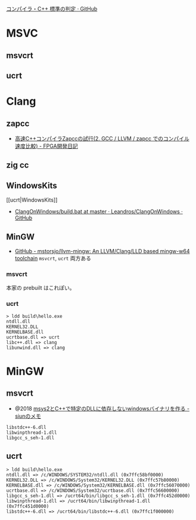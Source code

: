 [コンパイラ・C++ 標準の判定 · GitHub](https://gist.github.com/treastrain/483a2d233560dc99fda8e59b6fd03361)

# MSVC
## msvcrt
## ucrt

# Clang

## zapcc
- [高速C++コンパイラZapccの試行(2. GCC / LLVM / zapcc でのコンパイル速度比較) - FPGA開発日記](https://msyksphinz.hatenablog.com/entry/2018/06/29/040000)
## zig cc


## WindowsKits
[[ucrt|WindowsKits]]
- [ClangOnWindows/build.bat at master · Leandros/ClangOnWindows · GitHub](https://github.com/Leandros/ClangOnWindows/blob/master/build.bat)

## MinGW
- [GitHub - mstorsjo/llvm-mingw: An LLVM/Clang/LLD based mingw-w64 toolchain](https://github.com/mstorsjo/llvm-mingw)
`msvcrt`, `ucrt` 両方ある
### msvcrt
本家の prebuilt はこれぽい。
### ucrt

```
> ldd build\hello.exe
ntdll.dll
KERNEL32.DLL
KERNELBASE.dll
ucrtbase.dll => ucrt
libc++.dll => clang
libunwind.dll => clang
```

# MinGW
## msvcrt
- @2018 [msys2とC++で特定のDLLに依存しないwindowsバイナリを作る - siunのメモ](https://siuncyclone.hatenablog.com/entry/2018/07/21/194629)
```
libstdc++-6.dll
libwinpthread-1.dll
libgcc_s_seh-1.dll
```

## ucrt

```
> ldd build\hello.exe
ntdll.dll => /c/WINDOWS/SYSTEM32/ntdll.dll (0x7ffc58bf0000)
KERNEL32.DLL => /c/WINDOWS/System32/KERNEL32.DLL (0x7ffc57b80000)
KERNELBASE.dll => /c/WINDOWS/System32/KERNELBASE.dll (0x7ffc56070000)
ucrtbase.dll => /c/WINDOWS/System32/ucrtbase.dll (0x7ffc56600000)
libgcc_s_seh-1.dll => /ucrt64/bin/libgcc_s_seh-1.dll (0x7ffc452d0000)
libwinpthread-1.dll => /ucrt64/bin/libwinpthread-1.dll (0x7ffc451d0000)
libstdc++-6.dll => /ucrt64/bin/libstdc++-6.dll (0x7ffc1f000000)
```

